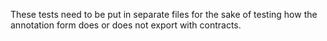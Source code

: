 These tests need to be put in separate files for the sake of testing
how the annotation form does or does not export with contracts.
